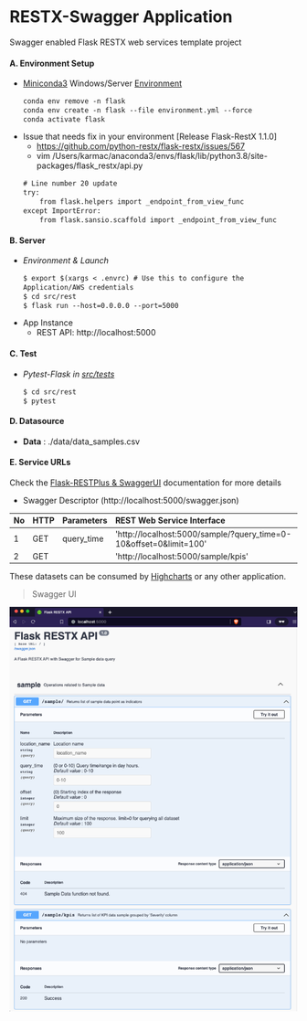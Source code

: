 # RESTX-Swagger Application
Swagger enabled Flask RESTX web services template project

#### A. Environment Setup
- [Miniconda3](https://docs.conda.io/projects/conda/en/latest/user-guide/install/linux.html) Windows/Server [Environment](https://docs.conda.io/projects/conda/en/latest/user-guide/tasks/manage-environments.html)
    ```
    conda env remove -n flask
    conda env create -n flask --file environment.yml --force
    conda activate flask
    ```
- Issue that needs fix in your environment [Release Flask-RestX 1.1.0]
    - https://github.com/python-restx/flask-restx/issues/567
    - vim /Users/karmac/anaconda3/envs/flask/lib/python3.8/site-packages/flask_restx/api.py
    ```
    # Line number 20 update
    try:
        from flask.helpers import _endpoint_from_view_func
    except ImportError:
        from flask.sansio.scaffold import _endpoint_from_view_func
    ```

#### B. Server 

- *Environment & Launch*
    ```
    $ export $(xargs < .envrc) # Use this to configure the Application/AWS credentials
    $ cd src/rest
    $ flask run --host=0.0.0.0 --port=5000
    ```
- App Instance
    - REST API: http://localhost:5000


#### C. Test 
- *Pytest-Flask in [src/tests](./src)*
    ```
    $ cd src/rest
    $ pytest
    ```
#### D. Datasource 

- **Data** : ./data/data_samples.csv

#### E. Service URLs

Check the [Flask-RESTPlus & SwaggerUI](https://flask-restplus.readthedocs.io/en/stable/) documentation for more details

- Swagger Descriptor (http://localhost:5000/swagger.json)

| No | HTTP   | Parameters                               | REST Web Service Interface                                                |
|:---| :------|:-----------------------------------------| :------------------------------------------------------------------------ |
| 1  | GET    | query_time                               | 'http://localhost:5000/sample/?query_time=0-10&offset=0&limit=100'        |
| 2  | GET    |                                          | 'http://localhost:5000/sample/kpis'                                       |

These datasets can be consumed by [Highcharts](https://www.highcharts.com/demo) or any other application. 

> Swagger UI

[![Swagger UI](./data/swagger-screenshot.png)](./data/swagger-screenshot.png?raw=true "Swagger UI")